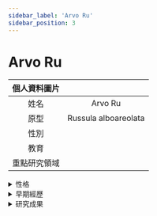 ```yaml
---
sidebar_label: 'Arvo Ru'
sidebar_position: 3
---
```


# Arvo Ru

|個人資料圖片| |
|:--:|:--:|
|姓名|Arvo Ru|
|原型|Russula alboareolata|
|性別| |
|教育| |
|重點研究領域| |

<details>
  <summary>性格</summary>
  Placeholder
</details>

<details>
  <summary>早期經歷</summary>
  Placeholder
</details>

<details>
  <summary>研究成果</summary>
  Placeholder
</details>